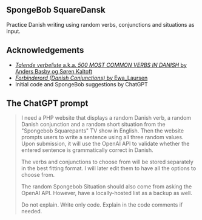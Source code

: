 ## SpongeBob SquareDansk

Practice Danish writing using random verbs, conjunctions and situations as input.

## Acknowledgements

- [*Talende verbeliste* a.k.a. *500 MOST COMMON VERBS IN DANISH* by Anders Basby og Søren Kaltoft](http://basby.dk/verbliste/verbeliste1.html)
- [*Forbinderord (Danish Conjunctions)* by Ewa_Laursen](https://quizlet.com/329507904/forbinderord-danish-conjunctions-flash-cards/)
- Initial code and SpongeBob suggestions by ChatGPT

## The ChatGPT prompt

> I need a PHP website that displays a random Danish verb, a random Danish conjunction and a random short situation from the "Spongebob Squarepants" TV show in English. Then the website prompts users to write a sentence using all three random values. Upon submission, it will use the OpenAI API to validate whether the entered sentence is grammatically correct in Danish.
>
> The verbs and conjunctions to choose from will be stored separately in the best fitting format. I will later edit them to have all the options to choose from.
>
> The random Spongebob Situation should also come from asking the OpenAI API. However, have a locally-hosted list as a backup as well.
>
> Do not explain. Write only code. Explain in the code comments if needed.